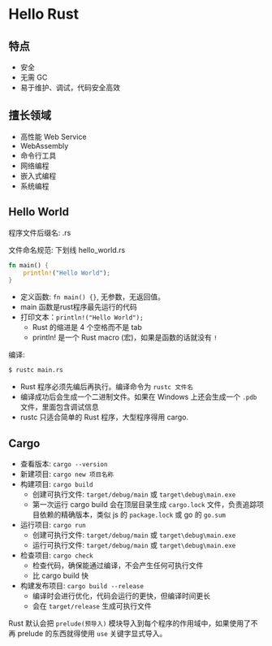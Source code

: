 # Hello Rust

## 特点

- 安全
- 无需 GC
- 易于维护、调试，代码安全高效

## 擅长领域
- 高性能 Web Service
- WebAssembly
- 命令行工具
- 网络编程
- 嵌入式编程
- 系统编程

## Hello World
程序文件后缀名: .rs

文件命名规范: 下划线 hello_world.rs
```Rust
fn main() {
    println!("Hello World");
}
```

- 定义函数: `fn main() {}`, 无参数，无返回值。
- main 函数是rust程序最先运行的代码
- 打印文本：`println!("Hello World");`
    - Rust 的缩进是 4 个空格而不是 tab
    - println! 是一个 Rust macro (宏)，如果是函数的话就没有 `!`

编译:
```bash
$ rustc main.rs
```

- Rust 程序必须先编后再执行。编译命令为 `rustc 文件名`
- 编译成功后会生成一个二进制文件。如果在 Windows 上还会生成一个 `.pdb` 文件，里面包含调试信息
- rustc 只适合简单的 Rust 程序，大型程序得用 cargo.

## Cargo

- 查看版本: `cargo --version`
- 新建项目: `cargo new 项目名称`
- 构建项目: `cargo build`
    - 创建可执行文件: `target/debug/main` 或 `target\debug\main.exe`
    - 第一次运行 cargo build 会在顶层目录生成 `cargo.lock` 文件，负责追踪项目依赖的精确版本，类似 js 的 `package.lock` 或 go 的 `go.sum`
- 运行项目: `cargo run`
    - 创建可执行文件: `target/debug/main` 或 `target\debug\main.exe`
    - 运行可执行文件: `target/debug/main` 或 `target\debug\main.exe`
- 检查项目: `cargo check`
    - 检查代码，确保能通过编译，不会产生任何可执行文件
    - 比 cargo build 快
- 构建发布项目: `cargo build --release`
    - 编译时会进行优化，代码会运行的更快，但编译时间更长
    - 会在 `target/release` 生成可执行文件

Rust 默认会把 `prelude(预导入)` 模块导入到每个程序的作用域中，如果使用了不再 prelude 的东西就得使用 `use` 关键字显式导入。
